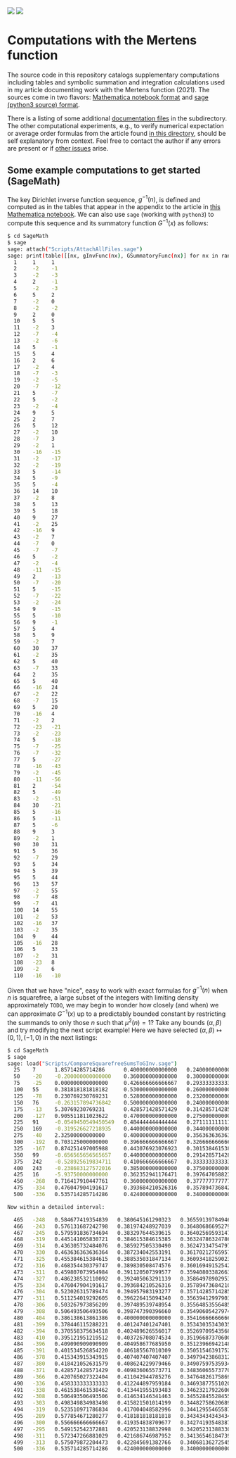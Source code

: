 
<img src="https://github.com/maxieds/MertensFunctionComputations/blob/master/Images/RepositoryHeader.png" />

<img src="https://github.com/maxieds/MertensFunctionComputations/blob/master/Images/MVProbabilisticPrimes.png" />

# Computations with the Mertens function

The source code in this repository catalogs supplementary computations including tables and 
symbolic summation and integration calculations used in my article documenting work with the 
Mertens function (2021). 
The sources come in two flavors: 
[Mathematica notebook format](https://github.com/maxieds/MertensFunctionComputations/tree/master/MathematicaNotebooks) and 
[sage (python3 source) format](https://github.com/maxieds/MertensFunctionComputations/tree/master/SageMath). 

There is a listing of some additional 
[documentation files](https://github.com/maxieds/MertensFunctionComputations/tree/master/Docs) in the subdirectory. 
The other computational experiments, e.g., to verify numerical expectation or average order 
formulas from the article found 
[in this directory](https://github.com/maxieds/MertensFunctionComputations/tree/master/SageMath/Scripts), 
should be self explanatory from context. 
Feel free to contact the author if any errors are present or if 
[other issues](https://github.com/maxieds/MertensFunctionComputations/issues) arise. 

## Some example computations to get started (SageMath)


The key Dirichlet inverse function sequence, $g^{-1}(n)$, is defined and computed as in the tables that 
appear in the appendix to the article in 
[this Mathematica notebook](https://github.com/maxieds/MertensFunctionComputations/blob/master/MathematicaNotebooks/GInvFunctionSequenceCalculations.nb).
We can also use ``sage`` (working with ``python3``) to compute this sequence and its summatory 
function $G^{-1}(x)$ as follows:
```bash
$ cd SageMath
$ sage
sage: attach("Scripts/AttachAllFiles.sage")
sage: print(table([[nx, gInvFunc(nx), GSummatoryFunc(nx)] for nx in range(1, 111)]))
  1     1     1
  2     -2    -1
  3     -2    -3
  4     2     -1
  5     -2    -3
  6     5     2
  7     -2    0
  8     -2    -2
  9     2     0
  10    5     5
  11    -2    3
  12    -7    -4
  13    -2    -6
  14    5     -1
  15    5     4
  16    2     6
  17    -2    4
  18    -7    -3
  19    -2    -5
  20    -7    -12
  21    5     -7
  22    5     -2
  23    -2    -4
  24    9     5
  25    2     7
  26    5     12
  27    -2    10
  28    -7    3
  29    -2    1
  30    -16   -15
  31    -2    -17
  32    -2    -19
  33    5     -14
  34    5     -9
  35    5     -4
  36    14    10
  37    -2    8
  38    5     13
  39    5     18
  40    9     27
  41    -2    25
  42    -16   9
  43    -2    7
  44    -7    0
  45    -7    -7
  46    5     -2
  47    -2    -4
  48    -11   -15
  49    2     -13
  50    -7    -20
  51    5     -15
  52    -7    -22
  53    -2    -24
  54    9     -15
  55    5     -10
  56    9     -1
  57    5     4
  58    5     9
  59    -2    7
  60    30    37
  61    -2    35
  62    5     40
  63    -7    33
  64    2     35
  65    5     40
  66    -16   24
  67    -2    22
  68    -7    15
  69    5     20
  70    -16   4
  71    -2    2
  72    -23   -21
  73    -2    -23
  74    5     -18
  75    -7    -25
  76    -7    -32
  77    5     -27
  78    -16   -43
  79    -2    -45
  80    -11   -56
  81    2     -54
  82    5     -49
  83    -2    -51
  84    30    -21
  85    5     -16
  86    5     -11
  87    5     -6
  88    9     3
  89    -2    1
  90    30    31
  91    5     36
  92    -7    29
  93    5     34
  94    5     39
  95    5     44
  96    13    57
  97    -2    55
  98    -7    48
  99    -7    41
  100   14    55
  101   -2    53
  102   -16   37
  103   -2    35
  104   9     44
  105   -16   28
  106   5     33
  107   -2    31
  108   -23   8
  109   -2    6
  110   -16   -10
```
Given that we have "nice", easy to work with exact formulas for $g^{-1}(n)$ when $n$ is squarefree, 
a large subset of the integers with limiting density approximately ``TODO``, we may begin to wonder 
how closely (and when) we can approximate $G^{-1}(x)$ up to a predictably bounded constant by restricting 
the summands to only those $n$ such that $\mu^2(n) = 1$? Take any bounds $(\alpha, \beta)$ and try 
modifying the next script example! Here we have selected $(\alpha, \beta) \mapsto (0, 1), (-1, 0)$ in the 
next listings:
```bash
$ cd SageMath
$ sage
sage: load("Scripts/CompareSquarefreeSumsToGInv.sage")
  25    7      1.85714285714286      0.400000000000000   0.240000000000000
  50    -20    -0.200000000000000    0.360000000000000   0.300000000000000
  75    -25    0.000000000000000     0.426666666666667   0.293333333333333
  100   55     0.381818181818182     0.530000000000000   0.260000000000000
  125   -78    0.230769230769231     0.528000000000000   0.232000000000000
  150   76     -0.263157894736842    0.500000000000000   0.240000000000000
  175   -13    5.30769230769231      0.428571428571429   0.314285714285714
  200   -127   0.905511811023622     0.470000000000000   0.275000000000000
  225   91     -0.0549450549450549   0.484444444444444   0.271111111111111
  250   169    -0.319526627218935    0.440000000000000   0.344000000000000
  275   -40    2.32500000000000      0.400000000000000   0.356363636363636
  300   -192   0.703125000000000     0.396666666666667   0.326666666666667
  325   -167   0.874251497005988     0.443076923076923   0.301538461538462
  350   99     -0.656565656565657    0.440000000000000   0.291428571428571
  375   242    -0.528925619834711    0.410666666666667   0.333333333333333
  400   243    -0.238683127572016    0.385000000000000   0.375000000000000
  425   16     -5.93750000000000     0.362352941176471   0.397647058823529
  450   -268   0.716417910447761     0.360000000000000   0.377777777777778
  475   -334   0.476047904191617     0.393684210526316   0.357894736842105
  500   -336   0.535714285714286     0.424000000000000   0.340000000000000

Now within a detailed interval:

  465   -248   0.584677419354839   0.380645161290323   0.365591397849462
  466   -243   0.576131687242798   0.381974248927039   0.364806866952790
  467   -245   0.579591836734694   0.383297644539615   0.364025695931477
  468   -319   0.445141065830721   0.384615384615385   0.363247863247863
  469   -314   0.436305732484076   0.385927505330490   0.362473347547974
  470   -330   0.463636363636364   0.387234042553191   0.361702127659574
  471   -325   0.455384615384615   0.388535031847134   0.360934182590234
  472   -316   0.468354430379747   0.389830508474576   0.360169491525424
  473   -311   0.459807073954984   0.391120507399577   0.359408033826638
  474   -327   0.486238532110092   0.392405063291139   0.358649789029536
  475   -334   0.476047904191617   0.393684210526316   0.357894736842105
  476   -304   0.523026315789474   0.394957983193277   0.357142857142857
  477   -311   0.511254019292605   0.396226415094340   0.356394129979036
  478   -306   0.503267973856209   0.397489539748954   0.355648535564854
  479   -308   0.506493506493506   0.398747390396660   0.354906054279749
  480   -404   0.386138613861386   0.400000000000000   0.354166666666667
  481   -399   0.378446115288221   0.401247401247401   0.353430353430353
  482   -394   0.370558375634518   0.402489626556017   0.352697095435685
  483   -410   0.395121951219512   0.403726708074534   0.351966873706004
  484   -396   0.409090909090909   0.404958677685950   0.351239669421488
  485   -391   0.401534526854220   0.406185567010309   0.350515463917526
  486   -378   0.415343915343915   0.407407407407407   0.349794238683128
  487   -380   0.418421052631579   0.408624229979466   0.349075975359343
  488   -371   0.428571428571429   0.409836065573771   0.348360655737705
  489   -366   0.420765027322404   0.411042944785276   0.347648261758691
  490   -336   0.458333333333333   0.412244897959184   0.346938775510204
  491   -338   0.461538461538462   0.413441955193483   0.346232179226069
  492   -308   0.506493506493506   0.414634146341463   0.345528455284553
  493   -303   0.498349834983498   0.415821501014199   0.344827586206897
  494   -319   0.523510971786834   0.417004048582996   0.344129554655870
  495   -289   0.577854671280277   0.418181818181818   0.343434343434343
  496   -300   0.556666666666667   0.419354838709677   0.342741935483871
  497   -295   0.549152542372881   0.420523138832998   0.342052313883300
  498   -311   0.572347266881029   0.421686746987952   0.341365461847390
  499   -313   0.575079872204473   0.422845691382766   0.340681362725451
  500   -336   0.535714285714286   0.424000000000000   0.340000000000000
```
